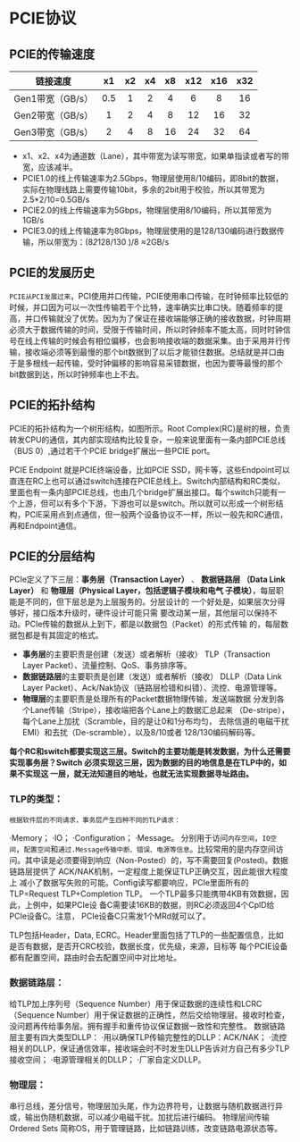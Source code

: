 # PCIE协议 
## PCIE的传输速度
| 链接速度 | x1 | x2 | x4 | x8 | x12 | x16 | x32 |
|-------|:-:|:-:|:-:|:-:|:-:|:-:|:-:| 
|Gen1带宽（GB/s）|0.5|1|2|4|6|8|16| 
|Gen2带宽（GB/s）|1|2|4|8|12|16|32| 
|Gen3带宽（GB/s）|2|4|8|16|24|32|64| 

- x1、x2、x4为通道数（Lane），其中带宽为读写带宽，如果单指读或者写的带宽，应该减半。
- PCIE1.0的线上传输速率为2.5Gbps，物理层使用8/10编码，即8bit的数据，实际在物理线路上需要传输10bit，多余的2bit用于校验，所以其带宽为2.5*2/10=0.5GB/s
- PCIE2.0的线上传输速率为5Gbps，物理层使用8/10编码，所以其带宽为1GB/s
- PCIE3.0的线上传输速率为8Gbps，物理层使用的是128/130编码进行数据传输，所以带宽为：(8*2*128/130 )/8 ≈2GB/s
## PCIE的发展历史
`PCIE从PCI发展过来`，PCI使用并口传输，PCIE使用串口传输，在时钟频率比较低的时候，并口因为可以一次性传输若干个比特，速率确实比串口快。随着频率的提高，并口传输就没了优势。因为为了保证在接收端能够正确的接收数据，时钟周期必须大于数据传输的时间，受限于传输时间，所以时钟频率不能太高，同时时钟信号在线上传输的时候会有相位偏移，也会影响接收端的数据采集。由于采用并行传输，接收端必须等到最慢的那个bit数据到了以后才能锁住数据。总结就是并口由于是多根线一起传输，受时钟偏移的影响容易采错数据，也因为要等最慢的那个bit数据到达，所以时钟频率也上不去。
## PCIE的拓扑结构
PCIE的拓扑结构为一个树形结构，如图所示。Root Complex(RC)是树的根，负责转发CPU的通信，其内部实现结构比较复杂，一般来说里面有一条内部PCIE总线（BUS 0）,通过若干个PCIE bridge扩展出一些PCIE port。

PCIE Endpoint 就是PCIE终端设备，比如PCIE SSD，网卡等，这些Endpoint可以直连在RC上也可以通过switch连接在PCIE总线上。Switch内部结构和RC类似，里面也有一条内部PCIE总线，也由几个bridge扩展出接口。每个switch只能有一个上游，但可以有多个下游，下游也可以是switch。所以就可以形成一个树形结构，PCIE采用点到点通信，但一般两个设备协议不一样，所以一般先和RC通信，再和Endpoint通信。
## PCIE的分层结构
PCIe定义了下三层：**事务层（Transaction Layer）** 、 **数据链路层 （Data Link Layer）** 和 **物理层（Physical Layer，包括逻辑子模块和电气 子模块）**，每层职能是不同的，但下层总是为上层服务的。分层设计的 一个好处是，如果层次分得够好，接口版本升级时，硬件设计可能只需 要改动某一层，其他层可以保持不动。PCIe传输的数据从上到下，都是以数据包（Packet）的形式传输 的，每层数据包都是有其固定的格式。
- **事务层**的主要职责是创建（发送）或者解析（接收） TLP（Transaction Layer Packet）、流量控制、QoS、事务排序等。 
- **数据链路层**的主要职责是创建（发送）或者解析（接收） DLLP（Data Link Layer Packet）、Ack/Nak协议（链路层检错和纠错）、流控、电源管理等。 
- **物理层**的主要职责是处理所有的Packet数据物理传输，发送端数据 分发到各个Lane传输（Stripe），接收端把各个Lane上的数据汇总起来 （De-stripe），每个Lane上加扰（Scramble，目的是让0和1分布均匀， 去除信道的电磁干扰EMI）和去扰（De-scramble），以及8/10或者 128/130编码解码等。

**每个RC和switch都要实现这三层。Switch的主要功能是转发数据，为什么还需要实现事务层？Switch 必须实现这三层，因为数据的目的地信息是在TLP中的，如果不实现这 一层，就无法知道目的地址，也就无法实现数据寻址路由。**

### TLP的类型：
	根据软件层的不同请求，事务层产生四种不同的TLP请求：
 ·Memory； ·IO； ·Configuration； ·Message。
分别用于访问`内存空间`，`IO空间`，`配置空间`和`通过.Message传输中断、错误、电源等信息`。比较常用的是内存空间访问。其中读是必须要得到响应（Non-Posted）的，写不需要回复(Posted)。数据链路层提供了 ACK/NAK机制，一定程度上能保证TLP正确交互，因此能很大程度上 减小了数据写失败的可能。Config读写都要响应，PCIe里面所有的TLP=Request TLP+Completion TLP。 一个TLP最多只能携带4KB有效数据，因此，上例中，如果PCIe设 备C需要读16KB的数据，则RC必须返回4个CplD给PCIe设备C。注意， PCIe设备C只需发1个MRd就可以了。

TLP包括Header，Data, ECRC。Header里面包括了TLP的一些配置信息，比如是否有数据，是否开CRC校验，数据长度，优先级，来源，目标等 每个PCIE设备都有配置空间，路由时会去配置空间中对比地址。

### 数据链路层：
给TLP加上序列号（Sequence Number）用于保证数据的连续性和LCRC（Sequence Number）用于保证数据的正确性，然后交给物理层。接收时检查，没问题再传给事务层。拥有握手和重传协议保证数据一致性和完整性。
数据链路层主要有四大类型DLLP： ·用以确保TLP传输完整性的DLLP：ACK/NAK； ·流控相关的DLLP，保证通信效率，接收端会时不时发生DLLP告诉对方自己有多少TLP接收空间； ·电源管理相关的DLLP； ·厂家自定义DLLP。


### 物理层： 
串行总线，差分信号，物理层加头尾，作为边界符号，让数据与随机数据进行异或，输出伪随机数据，可以减少电磁干扰。加扰后进行编码。
物理层间传输 Ordered Sets 简称OS，用于管理链路，比如链路训练，改变链路电源状态等。
